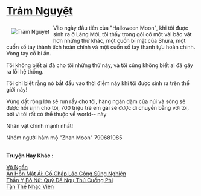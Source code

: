 <a href="https://truyenwiki.net/tram-nguyet.36213/" title="Trảm Nguyệt"><h1>Trảm Nguyệt</h1></a><div style="display:table"><img align="right" style="float: left; padding: 10px;" src="https://truyenwiki.net/a/img/str/src/36213.jpg" alt="Trảm Nguyệt">Vào ngày đầu tiên của "Halloween Moon", khi tôi được sinh ra ở Làng Mới, tôi thấy trong gói có một vài bảo vật hơn những thứ khác, một cuốn bí mật của Shura, một cuốn sổ tay thành tích hoàn chỉnh và một cuốn sổ tay thành tựu hoàn chỉnh. Vòng tay cổ bí ẩn.<p></p> Tôi không biết ai đã cho tôi những thứ này, và tôi cũng không biết ai đã gây ra lỗi hệ thống.<p></p> Tôi chỉ biết rằng nó bắt đầu vào thời điểm này khi tôi được sinh ra trên thế giới này!<p></p> Vùng đất rộng lớn sẽ run rẩy cho tôi, hàng ngàn dặm của núi và sông sẽ được hồi sinh cho tôi, 700 triệu trẻ em gái sẽ được di chuyển bằng với tôi, bởi vì tôi rất có thể thuộc về world-- này<p></p> Nhân vật chính mạnh nhất!<p></p> Nhóm người hâm mộ "Zhan Moon" 790681085</div><p><br><b>Truyện Hay Khác :</b></p><a href="https://truyenwiki.net/vo-ngan.35119/" alt="Vô Ngần">Vô Ngần</a><br/><a href="https://github.com/nownovels/wikidich/tree/master/truyenhay/36925" alt="Ẩn Hôn Mật Ái: Cố Chấp Lão Công Sủng Nghiện">Ẩn Hôn Mật Ái: Cố Chấp Lão Công Sủng Nghiện</a><br/><a href="https://sangtacviet.wordpress.com/2020/10/22/than-y-bo-nu-quy-de-ngu-thu-cuong-phi/" alt="Thần Y Bỏ Nữ: Quỷ Đế Ngự Thú Cuồng Phi">Thần Y Bỏ Nữ: Quỷ Đế Ngự Thú Cuồng Phi</a><br/><a href="https://sangtacviet.wordpress.com/2020/10/22/tan-the-nhac-vien/" alt="Tận Thế Nhạc Viên">Tận Thế Nhạc Viên</a><br/>